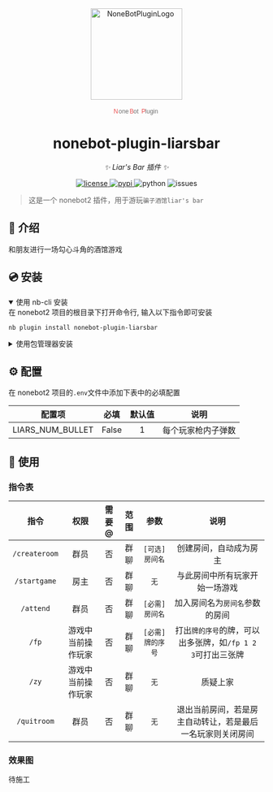 <div align="center">
  <a href="https://v2.nonebot.dev/store"><img src="./nonebot_plugin_liarsbar/nbp_logo.png" width="180" height="180" alt="NoneBotPluginLogo"></a>
  <br>
  <p><svg xmlns="http://www.w3.org/2000/svg" xmlns:xlink="http://www.w3.org/1999/xlink" width="91" height="16" viewBox="0 0 91 16" fill="none"><g opacity="1" transform="translate(0 0)  rotate(0 45.5 8)"><text><tspan x="0" y="13" font-size="12" line-height="0" fill="#EA5252" opacity="1" font-family="sans-serif" letter-spacing="0"  >N</tspan><tspan x="9.755859375" y="13" font-size="12" line-height="0" fill="#707070" opacity="1" font-family="sans-serif" letter-spacing="0"  >one</tspan><tspan x="31.587890625" y="13" font-size="12" line-height="0" fill="#EA5252" opacity="1" font-family="sans-serif" letter-spacing="0"  >B</tspan><tspan x="39.1171875" y="13" font-size="12" line-height="0" fill="#707070" opacity="1" font-family="sans-serif" letter-spacing="0"  >ot</tspan><tspan x="51.216796875" y="13" font-size="12" line-height="0" fill="#707070" opacity="1" font-family="sans-serif" letter-spacing="0"  > </tspan><tspan x="54.767578125" y="13" font-size="12" line-height="0" fill="#EA5252" opacity="1" font-family="sans-serif" letter-spacing="0"  >P</tspan><tspan x="62.109375" y="13" font-size="12" line-height="0" fill="#707070" opacity="1" font-family="sans-serif" letter-spacing="0" >lugin</tspan></text></g></svg></p>
</div>


<div align="center">

# nonebot-plugin-liarsbar

_✨ Liar's Bar 插件 ✨_

<a href="./LICENSE">
    <img src="https://img.shields.io/github/license/SnowFox4004/nonebot-plugin-liarsbar.svg" alt="license">
</a> 
<a href="https://pypi.python.org/pypi/nonebot-plugin-liarsbar">
    <img src="https://img.shields.io/pypi/v/nonebot-plugin-liarsbar.svg" alt="pypi">
</a> 
<img src="https://img.shields.io/badge/python-3.9+-blue.svg" alt="python">
<img src="https://img.shields.io/github/issues/SnowFox4004/nonebot-plugin-liarsbar" alt="issues">

</div>

> 这是一个 nonebot2 插件，用于游玩`骗子酒馆liar's bar`


## 📖 介绍

和朋友进行一场勾心斗角的酒馆游戏

## 💿 安装

<details open>
<summary>使用 nb-cli 安装</summary>
在 nonebot2 项目的根目录下打开命令行, 输入以下指令即可安装

    nb plugin install nonebot-plugin-liarsbar

</details>

<details>
<summary>使用包管理器安装</summary>
在 nonebot2 项目的插件目录下, 打开命令行, 根据你使用的包管理器, 输入相应的安装命令

<details>
<summary>pip</summary>

    pip install nonebot-plugin-liarsbar
</details>

<details>
<summary>pdm</summary>

    pdm add nonebot-plugin-liarsbar
</details>

<details>
<summary>poetry</summary>

    poetry add nonebot-plugin-liarsbar
</details>
<details>
<summary>conda</summary>

    conda install nonebot-plugin-liarsbar
</details>

打开 nonebot2 项目根目录下的 `pyproject.toml` 文件, 在 `[tool.nonebot]` 部分追加写入

    plugins = ["nonebot-plugin-liarsbar"]

</details>

## ⚙️ 配置

在 nonebot2 项目的`.env`文件中添加下表中的必填配置

| 配置项 | 必填 | 默认值 | 说明 |
|:-----:|:----:|:----:|:----:|
| LIARS_NUM_BULLET | False | 1 | 每个玩家枪内子弹数 | 

## 🎉 使用
### 指令表
| 指令 | 权限 | 需要@ | 范围 |参数| 说明 |
|:-----:|:----:|:----:|:----:|:----:|:----:|
| `/createroom` | 群员 | 否 | 群聊 | `[可选] 房间名` | 创建房间，自动成为房主 |
| `/startgame` | 房主 | 否 | 群聊 | `无` |与此房间中所有玩家开始一场游戏 |
| `/attend` | 群员 | 否 | 群聊 | `[必需] 房间名` |加入房间名为`房间名`参数的房间 |
| `/fp` | 游戏中当前操作玩家 | 否 | 群聊 | `[必需] 牌的序号` |打出`牌的序号`的牌，可以出多张牌，如`/fp 1 2 3`可打出三张牌 |
| `/zy` | 游戏中当前操作玩家 | 否 | 群聊 | `无` |质疑上家 |
| `/quitroom` | 群员 | 否 | 群聊 | `无`| 退出当前房间，若是房主自动转让，若是最后一名玩家则关闭房间 |

### 效果图
待施工
